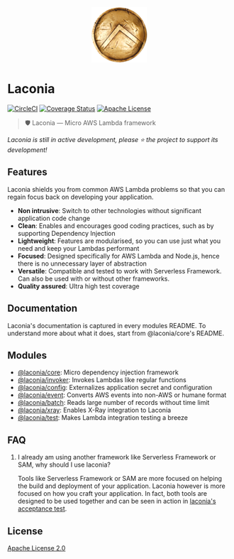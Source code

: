 <p align="center">
  <img alt="Laconia" src="docs/shield.png">
</p>

# Laconia

[![CircleCI](https://circleci.com/gh/ceilfors/laconia/tree/master.svg?style=shield)](https://circleci.com/gh/ceilfors/laconia/tree/master)
[![Coverage Status](https://coveralls.io/repos/github/ceilfors/laconia/badge.svg?branch=master)](https://coveralls.io/github/ceilfors/laconia?branch=master)
[![Apache License](https://img.shields.io/badge/license-Apache-blue.svg)](LICENSE)

> 🛡️ Laconia — Micro AWS Lambda framework

_Laconia is still in active development, please ⭐ the project to support its development!_

## Features

Laconia shields you from common AWS Lambda problems so that you can regain focus back
on developing your application.

* **Non intrusive**: Switch to other technologies without significant application code change
* **Clean**: Enables and encourages good coding practices, such as by supporting Dependency Injection
* **Lightweight**: Features are modularised, so you can use just what you need and keep your Lambdas performant
* **Focused**: Designed specifically for AWS Lambda and Node.js, hence there is no unnecessary layer of abstraction
* **Versatile**: Compatible and tested to work with Serverless Framework. Can also be used with or without other frameworks.
* **Quality assured**: Ultra high test coverage

## Documentation

Laconia's documentation is captured in every modules README. To understand more about what it does, start from
@laconia/core's README.

## Modules

* [@laconia/core](packages/laconia-core/README.md): Micro dependency injection framework
* [@laconia/invoker](packages/laconia-invoker/README.md): Invokes Lambdas like regular functions
* [@laconia/config](packages/laconia-config/README.md): Externalizes application secret and configuration
* [@laconia/event](packages/laconia-event/README.md): Converts AWS events into non-AWS or humane format
* [@laconia/batch](packages/laconia-batch/README.md): Reads large number of records without time limit
* [@laconia/xray](packages/laconia-xray/README.md): Enables X-Ray integration to Laconia
* [@laconia/test](packages/laconia-test/README.md): Makes Lambda integration testing a breeze

## FAQ

1.  I already am using another framework like Serverless Framework or SAM, why should I use laconia?

    Tools like Serverless Framework or SAM are more focused on helping the
    build and deployment of your application. Laconia however is more focused on
    how you craft your application. In fact, both tools are designed to be used together and
    can be seen in action in [laconia's acceptance test](packages/laconia-acceptance-test).

## License

[Apache License 2.0](LICENSE)
